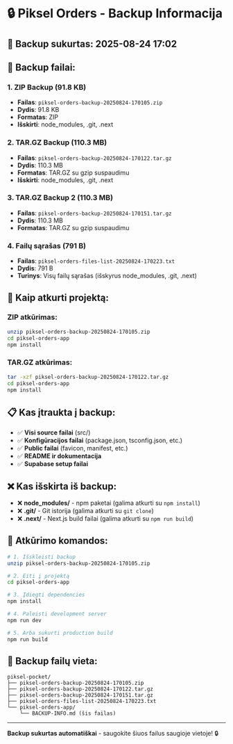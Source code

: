 # 🔒 Piksel Orders - Backup Informacija

## 📅 Backup sukurtas: 2025-08-24 17:02

## 📁 Backup failai:

### 1. **ZIP Backup** (91.8 KB)
- **Failas**: `piksel-orders-backup-20250824-170105.zip`
- **Dydis**: 91.8 KB
- **Formatas**: ZIP
- **Išskirti**: node_modules, .git, .next

### 2. **TAR.GZ Backup** (110.3 MB)
- **Failas**: `piksel-orders-backup-20250824-170122.tar.gz`
- **Dydis**: 110.3 MB
- **Formatas**: TAR.GZ su gzip suspaudimu
- **Išskirti**: node_modules, .git, .next

### 3. **TAR.GZ Backup 2** (110.3 MB)
- **Failas**: `piksel-orders-backup-20250824-170151.tar.gz`
- **Dydis**: 110.3 MB
- **Formatas**: TAR.GZ su gzip suspaudimu

### 4. **Failų sąrašas** (791 B)
- **Failas**: `piksel-orders-files-list-20250824-170223.txt`
- **Dydis**: 791 B
- **Turinys**: Visų failų sąrašas (išskyrus node_modules, .git, .next)

## 🚀 Kaip atkurti projektą:

### **ZIP atkūrimas:**
```bash
unzip piksel-orders-backup-20250824-170105.zip
cd piksel-orders-app
npm install
```

### **TAR.GZ atkūrimas:**
```bash
tar -xzf piksel-orders-backup-20250824-170122.tar.gz
cd piksel-orders-app
npm install
```

## 📋 Kas įtraukta į backup:

- ✅ **Visi source failai** (src/)
- ✅ **Konfigūracijos failai** (package.json, tsconfig.json, etc.)
- ✅ **Public failai** (favicon, manifest, etc.)
- ✅ **README ir dokumentacija**
- ✅ **Supabase setup failai**

## ❌ Kas išskirta iš backup:

- ❌ **node_modules/** - npm paketai (galima atkurti su `npm install`)
- ❌ **.git/** - Git istorija (galima atkurti su `git clone`)
- ❌ **.next/** - Next.js build failai (galima atkurti su `npm run build`)

## 🔧 Atkūrimo komandos:

```bash
# 1. Išskleisti backup
unzip piksel-orders-backup-20250824-170105.zip

# 2. Eiti į projektą
cd piksel-orders-app

# 3. Įdiegti dependencies
npm install

# 4. Paleisti development server
npm run dev

# 5. Arba sukurti production build
npm run build
```

## 📍 Backup failų vieta:
```
piksel-pocket/
├── piksel-orders-backup-20250824-170105.zip
├── piksel-orders-backup-20250824-170122.tar.gz
├── piksel-orders-backup-20250824-170151.tar.gz
├── piksel-orders-files-list-20250824-170223.txt
└── piksel-orders-app/
    └── BACKUP-INFO.md (šis failas)
```

---
**Backup sukurtas automatiškai** - saugokite šiuos failus saugioje vietoje! 🔒

